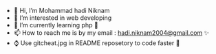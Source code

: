 - 👋 Hi, I’m Mohammad hadi Niknam
- 👀 I’m interested in web developing
- 🌱 I’m currently learning php 💞️  
- 📫 How to reach me is by my email : hadi.niknam2004@gmail.com ✨
- ⌚ Use gitcheat.jpg in README reposetory to code faster 💎

<!---
mhadiniknam/mhadiniknam is a ✨ special  repository because its `README.md` (this file) appears on your GitHub profile.
You can click the Preview link to take a look at your changes.
--->
